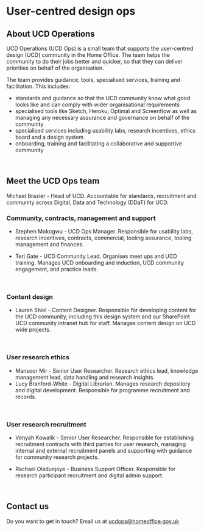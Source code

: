 User-centred design ops
=======================

## About UCD Operations

UCD Operations (UCD Ops) is a small team that supports the user-centred design (UCD) community in the Home Office. The team helps the community to do their jobs better and quicker, so that they can deliver priorities on behalf of the organisation. 
<br />

The team provides guidance, tools, specialised services, training and facilitation. This includes:
- standards and guidance so that the UCD community know what good looks like and can comply with wider organisational requirements
- specialised tools like Sketch, Heroku, Optimal and Screenflow as well as managing any necessary assurance and governance on behalf of the community 
- specialised services including usability labs, research incentives, ethics board and a design system
- onboarding, training and facilitating a collaborative and supportive community
<br />

## Meet the UCD Ops team
Michael Brazier - Head of UCD. Accountable for standards, recruitment and community across Digital, Data and Technology (DDaT) for UCD.
<br />

### Community, contracts, management and support 
- Stephen Mokogwu - UCD Ops Manager.
Responsible for usability labs, research incentives, contracts, commercial, tooling assurance, tooling management and finances. 

- Teri Gate - UCD Community Lead. 
Organises meet ups and UCD training. Manages UCD onboarding and induction, UCD community engagement, and practice leads.
<br />

### Content design 

- Lauren Shiel - Content Designer. Responsible for developing content for the UCD community, including this design system and our SharePoint UCD community intranet hub for staff. Manages content design on UCD wide projects.
<br />

### User research ethics 
- Mansoor Mir - Senior User Researcher. Research ethics lead, knowledge management lead, data handling and research insights.
- Lucy Branford-White - Digital Librarian. Manages research depository and digital development. Responsible for programme recruitment and records.
<br />

### User research recruitment
- Venyah Kowalik - Senior User Researcher. Responsible for establishing recruitment contracts with third parties for user research, managing internal and external recruitment panels and supporting with guidance for community research projects.

- Rachael Oladunjoye - Business Support Officer. Responsible for research participant recruitment and digital admin support.
<br />

## Contact us
Do you want to get in touch? Email us at ucdops@homeoffice.gov.uk   

